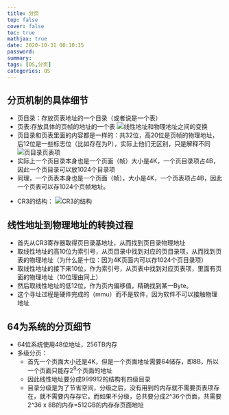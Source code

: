```yaml
---
title: 分页
top: false
cover: false
toc: true
mathjax: true
date: 2020-10-31 00:10:15
password:
summary:
tags: [OS,分页]
categories: OS
---
```

## 分页机制的具体细节
* 页目录：存放页表地址的一个目录（或者说是一个表）
* 页表:存放具体的页帧的地址的一个表
![线性地址和物理地址之间的变换](https://ftp.bmp.ovh/imgs/2020/10/226caa5bbf53d9bd.png)
* 页目录和页表里面的内容都是一样的：共32位，高20位是页帧的物理地址，后12位是一些标志位（比如存在为P），实际上他们无区别，只是解释不同
![页目录页表项](https://ftp.bmp.ovh/imgs/2020/10/00b5e0e8aed71b34.png)
* 实际上一个页目录本身也是一个页面（帧）大小是4K，一个页目录项占4B，因此一个页目录可以放1024个目录项
* 同理，一个页表本身也是一个页面（帧），大小是4K，一个页表项占4B，因此一个页表可以存1024个页帧地址。
<!--more-->
* CR3的结构：
![CR3的结构](https://ftp.bmp.ovh/imgs/2020/10/9789493f86f1c729.png)
## 线性地址到物理地址的转换过程
* 首先从CR3寄存器取得页目录基地址，从而找到页目录物理地址
* 取线性地址的高10位为索引号，从页目录中找到对应的页目录项，从而找到页表的物理地址（为什么是十位：因为4K页面内可以存1024个页目录项）
* 取线性地址的接下来10位，作为索引号，从页表中找到对应页表项，里面有页面的物理地址（10位理由同上）
* 然后取线性地址的低12位，作为页内偏移值，精确找到某一Byte。
* 这个寻址过程是硬件完成的（mmu）而不是软件，因为软件不可以接触物理地址
## 64为系统的分页细节
* 64位系统使用48位地址，256TB内存
* 多级分页：
  * 首先一个页面大小还是4K，但是一个页面地址需要64储存，即8B，所以一个页面只能存$2^9$个页面的地址
  * 因此线性地址要分成$9 9 9 9 12$的结构有四级目录
  * 目录分级是为了节省空间，分级之后，没有用到的内存就不需要页表项存在，就不需要内存存它，而如果不分级，总共要分成2^36个页面，共需要2^36 x 8B的内存=512GB的内存存页面地址  